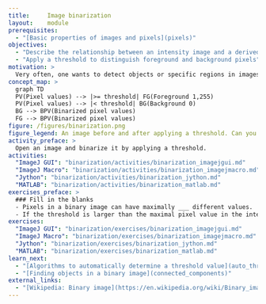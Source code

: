 ```yaml
---
title:     Image binarization
layout:    module
prerequisites:
  - "[Basic properties of images and pixels](pixels)"
objectives:
  - "Describe the relationship between an intensity image and a derived binary image"
  - "Apply a threshold to distinguish foreground and background pixels"
motivation: >
  Very often, one wants to detect objects or specific regions in images. Typically, the first step to achieve this aim is to distinguish so-called background pixels, which do not contain objects or interesting regions, from foreground pixels, which mark the areas of interest. The foreground regions can than be further processed, e.g to detect objects or perform measurements.      
concept_map: >
  graph TD
  PV(Pixel values) --> |>= threshold| FG(Foreground 1,255)
  PV(Pixel values) --> |< threshold| BG(Background 0)
  BG --> BPV(Binarized pixel values)
  FG --> BPV(Binarized pixel values)
figure: /figures/binarization.png
figure_legend: An image before and after applying a threshold. Can you see what the treshold value was?
activity_preface: >
  Open an image and binarize it by applying a threshold.
activities:
  "ImageJ GUI": "binarization/activities/binarization_imagejgui.md"
  "ImageJ Macro": "binarization/activities/binarization_imagejmacro.md"
  "Jython": "binarization/activities/binarization_jython.md"
  "MATLAB": "binarization/activities/binarization_matlab.md"
exercises_preface: >
  ### Fill in the blanks
  - Pixels in a binary image can have maximally ___ different values.
  - If the threshold is larger than the maximal pixel value in the intensity image, all pixels in the binary image have a value of ___.
exercises:
  "ImageJ GUI": "binarization/exercises/binarization_imagejgui.md"
  "ImageJ Macro": "binarization/exercises/binarization_imagejmacro.md"
  "Jython": "binarization/exercises/binarization_jython.md"
  "MATLAB": "binarization/exercises/binarization_matlab.md"
learn_next:
  - "[Algorithms to automatically determine a threshold value](auto_threshold)"
  - "[Finding objects in a binary image](connected_components)"
external_links:
  - "[Wikipedia: Binary image](https://en.wikipedia.org/wiki/Binary_image)"
---
```


